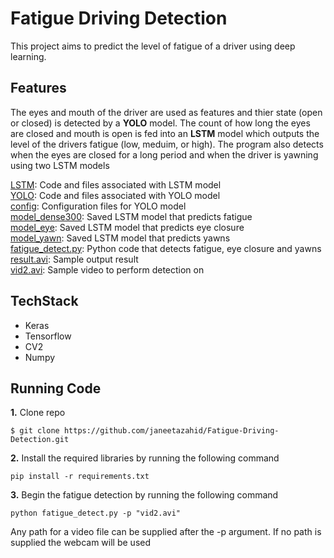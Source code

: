 # Fatigue Driving Detection
This project aims to predict the level of fatigue of a driver using deep learning. 

## Features 

The eyes and mouth of the driver are used as features and thier state (open or closed) is detected by a **YOLO** model. 
The count of how long the eyes are closed and mouth is open is fed into an **LSTM** model which outputs the level of the drivers fatigue (low, meduim, or high). 
The program also detects when the eyes are closed for a long period and when the driver is yawning using two LSTM models 



[LSTM](LSTM): Code and files associated with LSTM model <br>
[YOLO](YOLO): Code and files associated with YOLO model <br>
[config](config): Configuration files for YOLO model <br>
[model_dense300](model_dense300): Saved LSTM model that predicts fatigue <br>
[model_eye](model_eye): Saved LSTM model that predicts eye closure <br>
[model_yawn](model_yawn): Saved LSTM model that predicts yawns <br>
[fatigue_detect.py](fatigue_detect.py): Python code that detects fatigue, eye closure and yawns <br>
[result.avi](result.avi): Sample output result  <br>
[vid2.avi](vid2.avi): Sample video to perform detection on <br>

## TechStack
- Keras
- Tensorflow
- CV2
- Numpy


## Running Code

**1.** Clone repo
```
$ git clone https://github.com/janeetazahid/Fatigue-Driving-Detection.git
```

**2.** Install the required libraries by running the following command
```
pip install -r requirements.txt
```

**3.** Begin the fatigue detection by running the following command 
```
python fatigue_detect.py -p "vid2.avi"
```

Any path for a video file can be supplied after the -p argument. If no path is supplied the webcam will be used 



